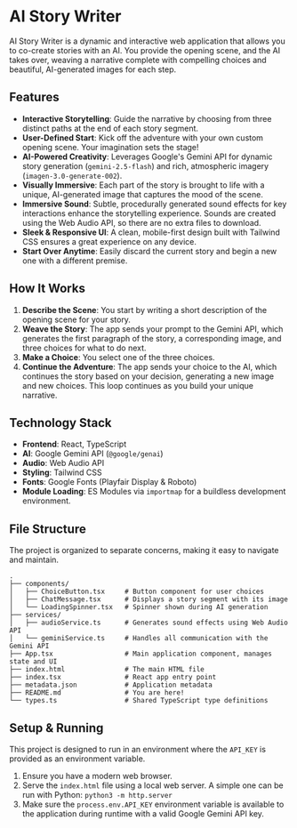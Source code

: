 # AI Story Writer

AI Story Writer is a dynamic and interactive web application that allows you to co-create stories with an AI. You provide the opening scene, and the AI takes over, weaving a narrative complete with compelling choices and beautiful, AI-generated images for each step.

## Features

- **Interactive Storytelling**: Guide the narrative by choosing from three distinct paths at the end of each story segment.
- **User-Defined Start**: Kick off the adventure with your own custom opening scene. Your imagination sets the stage!
- **AI-Powered Creativity**: Leverages Google's Gemini API for dynamic story generation (`gemini-2.5-flash`) and rich, atmospheric imagery (`imagen-3.0-generate-002`).
- **Visually Immersive**: Each part of the story is brought to life with a unique, AI-generated image that captures the mood of the scene.
- **Immersive Sound**: Subtle, procedurally generated sound effects for key interactions enhance the storytelling experience. Sounds are created using the Web Audio API, so there are no extra files to download.
- **Sleek & Responsive UI**: A clean, mobile-first design built with Tailwind CSS ensures a great experience on any device.
- **Start Over Anytime**: Easily discard the current story and begin a new one with a different premise.

## How It Works

1.  **Describe the Scene**: You start by writing a short description of the opening scene for your story.
2.  **Weave the Story**: The app sends your prompt to the Gemini API, which generates the first paragraph of the story, a corresponding image, and three choices for what to do next.
3.  **Make a Choice**: You select one of the three choices.
4.  **Continue the Adventure**: The app sends your choice to the AI, which continues the story based on your decision, generating a new image and new choices. This loop continues as you build your unique narrative.

## Technology Stack

- **Frontend**: React, TypeScript
- **AI**: Google Gemini API (`@google/genai`)
- **Audio**: Web Audio API
- **Styling**: Tailwind CSS
- **Fonts**: Google Fonts (Playfair Display & Roboto)
- **Module Loading**: ES Modules via `importmap` for a buildless development environment.

## File Structure

The project is organized to separate concerns, making it easy to navigate and maintain.

```
.
├── components/
│   ├── ChoiceButton.tsx     # Button component for user choices
│   ├── ChatMessage.tsx      # Displays a story segment with its image
│   └── LoadingSpinner.tsx   # Spinner shown during AI generation
├── services/
│   ├── audioService.ts      # Generates sound effects using Web Audio API
│   └── geminiService.ts     # Handles all communication with the Gemini API
├── App.tsx                  # Main application component, manages state and UI
├── index.html               # The main HTML file
├── index.tsx                # React app entry point
├── metadata.json            # Application metadata
├── README.md                # You are here!
└── types.ts                 # Shared TypeScript type definitions
```

## Setup & Running

This project is designed to run in an environment where the `API_KEY` is provided as an environment variable.

1.  Ensure you have a modern web browser.
2.  Serve the `index.html` file using a local web server. A simple one can be run with Python: `python3 -m http.server`
3.  Make sure the `process.env.API_KEY` environment variable is available to the application during runtime with a valid Google Gemini API key.